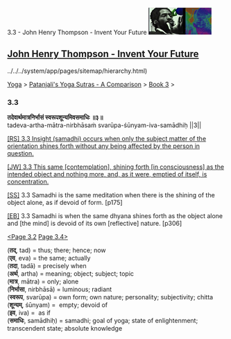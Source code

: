 3.3 - John Henry Thompson - Invent Your Future [![John Henry Thompson - Invent Your Future](../../../_/rsrc/1329567069254/config/customLogo.gif-revision=6.png)](../../../index.html)

[John Henry Thompson - Invent Your Future](../../../index.html)
---------------------------------------------------------------

../../../system/app/pages/sitemap/hierarchy.html)
    

[Yoga](../../../yoga.html)‎ > ‎[Patanjali's Yoga Sutras - A Comparison](../../patanjani.html)‎ > ‎[Book 3](../book-3.html)‎ > ‎

### 3.3

**तदेवार्थमात्रनिर्भासं स्वरूपशून्यमिवसमाधिः ॥३॥**  
tadeva-artha-mātra-nirbhāsaṁ svarūpa-śūnyam-iva-samādhiḥ ||3||  
  
  
[\[RS\] 3.3 Insight (samadhi) occurs when only the subject matter of the orientation shines forth without any being affected by the person in question.](http://www.ashtangayoga.info/philosophy/yoga-sutra-patanjali/chapter-3/item/tadeva-artha-matra-nirbhasam-svarupa-shunyam/)  
  
[\[JW\] 3.3 This same \[contemplation\], shining forth \[in consciousness\] as the intended object and nothing more, and, as it were, emptied of itself, is concentration.](http://books.google.com/books?id=YzFImjtOxUwC&pg=PA204&ci=168%2C1048%2C742%2C77&source=bookclip)  
  
[\[SS\]](http://www.amazon.com/Yoga-Sutras-Patanjali-Commentary-Satchidananda/dp/0932040381) 3.3 Samadhi is the same meditation when there is the shining of the object alone, as if devoid of form. \[p175\]  
  
[\[EB\]](http://www.amazon.com/Yoga-Sutras-Patanjali-Translation-Commentary/dp/0865477361/ref=sr_1_1?ie=UTF8&s=books&qid=1250508322&sr=1-1) 3.3 Samadhi is when the same dhyana shines forth as the object alone and \[the mind\] is devoid of its own \[reflective\] nature. \[p306\]  
  
  
[<Page 3.2](32.html)  [Page 3.4>](34.html)  
  

(**तद्**, tad) = thus; there; hence; now  
(**एव**, eva) = the same; actually  
(**तदा**, tadā) = precisely when  
(**अर्थ**, artha) = meaning; object; subject; topic  
(**मात्र**, mātra) = only; alone  
(**निर्भासा**, nirbhāsā) = luminous; radiant  
(**स्वरूप**, svarūpa) = own form; own nature; personality; subjectivity; chitta  
(**शून्यम्**, śūnyam) =  empty; devoid of  
(**इव**, iva) =  as if  
(**समाधिः**, samādhiḥ) = samadhi; goal of yoga; state of enlightenment; transcendent state; absolute knowledge

